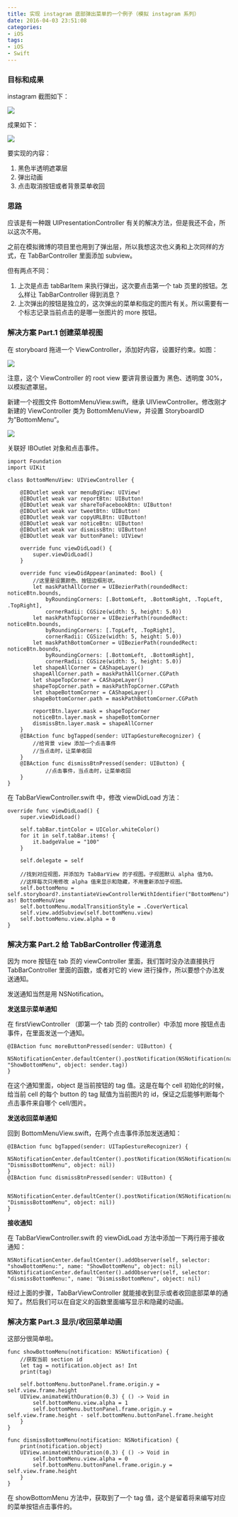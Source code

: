 ```yaml
---
title: 实现 instagram 底部弹出菜单的一个例子（模拟 instagram 系列）
date: 2016-04-03 23:51:08
categories:
- iOS
tags:
- iOS
- Swift
---
```

### 目标和成果
instagram 截图如下：

![](http://7u2sl0.com1.z0.glb.clouddn.com/ios_IMG_8669.PNG)

成果如下：

![](http://7u2sl0.com1.z0.glb.clouddn.com/ios_instagram-1.gif)

要实现的内容：
1. 黑色半透明遮罩层
2. 弹出动画
3. 点击取消按钮或者背景菜单收回

### 思路

应该是有一种跟 UIPresentationController 有关的解决方法，但是我还不会，所以这次不用。

之前在模拟微博的项目里也用到了弹出层，所以我想这次也义勇和上次同样的方式，在 TabBarController 里面添加 subview。

但有两点不同：
1. 上次是点击 tabBarItem 来执行弹出，这次要点击第一个 tab 页里的按钮。怎么样让 TabBarController 得到消息？
2. 上次弹出的按钮是独立的，这次弹出的菜单和指定的图片有关。所以需要有一个标志记录当前点击的是哪一张图片的 more 按钮。
<!--more-->
### 解决方案 Part.1 创建菜单视图

在 storyboard 拖进一个 ViewController，添加好内容，设置好约束。如图：

![](http://7u2sl0.com1.z0.glb.clouddn.com/ios_Screen%20Shot%202016-04-03%20at%2011.25.13%20PM.png)

注意，这个 ViewController 的 root view 要讲背景设置为 黑色、透明度 30%，以模拟遮罩层。

新建一个视图文件 BottomMenuView.swift，继承 UIViewController。修改刚才新建的 ViewController 类为 BottomMenuView，并设置 StoryboardID 为”BottomMenu”。

![](http://7u2sl0.com1.z0.glb.clouddn.com/ios_Screen%20Shot%202016-04-03%20at%2011.49.49%20PM.png)

关联好 IBOutlet 对象和点击事件。
```
import Foundation
import UIKit

class BottomMenuView: UIViewController {

    @IBOutlet weak var menuBgView: UIView!
    @IBOutlet weak var reportBtn: UIButton!
    @IBOutlet weak var shareToFacebookBtn: UIButton!
    @IBOutlet weak var tweetBtn: UIButton!
    @IBOutlet weak var copyURLBtn: UIButton!
    @IBOutlet weak var noticeBtn: UIButton!
    @IBOutlet weak var dismissBtn: UIButton!
    @IBOutlet weak var buttonPanel: UIView!
    
    override func viewDidLoad() {
        super.viewDidLoad()
    }
    
    override func viewDidAppear(animated: Bool) {
        //这里是设置颜色、按钮边框形状。
        let maskPathAllCorner = UIBezierPath(roundedRect: noticeBtn.bounds,
            byRoundingCorners: [.BottomLeft, .BottomRight, .TopLeft, .TopRight],
            cornerRadii: CGSize(width: 5, height: 5.0))
        let maskPathTopCorner = UIBezierPath(roundedRect: noticeBtn.bounds,
            byRoundingCorners: [.TopLeft, .TopRight],
            cornerRadii: CGSize(width: 5, height: 5.0))
        let maskPathBottomCorner = UIBezierPath(roundedRect: noticeBtn.bounds,
            byRoundingCorners: [.BottomLeft, .BottomRight],
            cornerRadii: CGSize(width: 5, height: 5.0))
        let shapeAllCorner = CAShapeLayer()
        shapeAllCorner.path = maskPathAllCorner.CGPath
        let shapeTopCorner = CAShapeLayer()
        shapeTopCorner.path = maskPathTopCorner.CGPath
        let shapeBottomCorner = CAShapeLayer()
        shapeBottomCorner.path = maskPathBottomCorner.CGPath
        
        reportBtn.layer.mask = shapeTopCorner
        noticeBtn.layer.mask = shapeBottomCorner
        dismissBtn.layer.mask = shapeAllCorner
    }
    @IBAction func bgTapped(sender: UITapGestureRecognizer) {
        //给背景 view 添加一个点击事件
        //当点击时，让菜单收回
    }
    @IBAction func dismissBtnPressed(sender: UIButton) {
		    //点击事件，当点击时，让菜单收回
    }
}

```

在 TabBarViewController.swift 中，修改 viewDidLoad 方法：
```
override func viewDidLoad() {
    super.viewDidLoad()
    
    self.tabBar.tintColor = UIColor.whiteColor()
    for it in self.tabBar.items! {
        it.badgeValue = "100"
    }
    
    self.delegate = self
    
    //找到对应视图，并添加为 TabBarView 的子视图。子视图默认 alpha 值为0。
    //这样每次只用修改 alpha 值来显示和隐藏，不用重新添加子视图。
    self.bottomMenu = self.storyboard?.instantiateViewControllerWithIdentifier("BottomMenu") as! BottomMenuView
    self.bottomMenu.modalTransitionStyle = .CoverVertical
    self.view.addSubview(self.bottomMenu.view)
    self.bottomMenu.view.alpha = 0
}
```


### 解决方案 Part.2 给 TabBarController 传递消息

因为 more 按钮在 tab 页的 viewController 里面，我们暂时没办法直接执行 TabBarController 里面的函数，或者对它的 view 进行操作，所以要想个办法发送通知。

发送通知当然是用 NSNotification。

**发送显示菜单通知**

在 firstViewController （即第一个 tab 页的 controller）中添加 more 按钮点击事件，在里面发送一个通知。
```
@IBAction func moreButtonPressed(sender: UIButton) {
	NSNotificationCenter.defaultCenter().postNotification(NSNotification(name: "ShowBottomMenu", object: sender.tag))
}
```
在这个通知里面，object 是当前按钮的 tag 值。这是在每个 cell 初始化的时候，给当前 cell 的每个 button 的 tag 赋值为当前图片的 id，保证之后能够判断每个点击事件来自哪个 cell/图片。

**发送收回菜单通知**

回到 BottomMenuView.swift，在两个点击事件添加发送通知：
```
@IBAction func bgTapped(sender: UITapGestureRecognizer) {
    NSNotificationCenter.defaultCenter().postNotification(NSNotification(name: "DismissBottomMenu", object: nil))
}
@IBAction func dismissBtnPressed(sender: UIButton) {
    
    NSNotificationCenter.defaultCenter().postNotification(NSNotification(name: "DismissBottomMenu", object: nil))
}
```

**接收通知**

在 TabBarViewController.swift 的 viewDidLoad 方法中添加一下两行用于接收通知：
```
NSNotificationCenter.defaultCenter().addObserver(self, selector: "showBottomMenu:", name: "ShowBottomMenu", object: nil)
NSNotificationCenter.defaultCenter().addObserver(self, selector: "dismissBottomMenu:", name: "DismissBottomMenu", object: nil) 
```

经过上面的步骤，TabBarViewController 就能接收到显示或者收回底部菜单的通知了。然后我们可以在自定义的函数里面编写显示和隐藏的动画。

### 解决方案 Part.3 显示/收回菜单动画

这部分很简单啦。

```
func showBottomMenu(notification: NSNotification) {
    //获取当前 section id
    let tag = notification.object as! Int
    print(tag)
    
    self.bottomMenu.buttonPanel.frame.origin.y = self.view.frame.height
    UIView.animateWithDuration(0.3) { () -> Void in
        self.bottomMenu.view.alpha = 1
        self.bottomMenu.buttonPanel.frame.origin.y = self.view.frame.height - self.bottomMenu.buttonPanel.frame.height
    }
}

func dismissBottomMenu(notification: NSNotification) {
    print(notification.object)
    UIView.animateWithDuration(0.3) { () -> Void in
        self.bottomMenu.view.alpha = 0
        self.bottomMenu.buttonPanel.frame.origin.y = self.view.frame.height
    }
}
```
在 showBottomMenu 方法中，获取到了一个 tag 值，这个是留着将来编写对应的菜单按钮点击事件的。